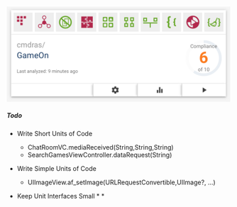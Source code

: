 <img src='https://github.com/cmdras/GameOn/blob/master/doc/GithubAnalysis.png'>

##### Todo
* Write Short Units of Code
  * ChatRoomVC.mediaReceived(String,String,String)
  * SearchGamesViewController.dataRequest(String)
* Write Simple Units of Code
  * UIImageView.af_setImage(URLRequestConvertible,UIImage?, ...)
   
* Keep Unit Interfaces Small
  * 
  * 



